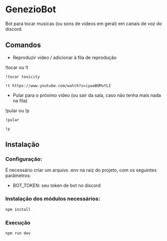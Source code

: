 # GenezioBot

Bot para tocar musicas (ou sons de videos em geral) em canais de voz do discord.

## Comandos

- Reproduzir video / adicionar à fila de reprodução 

!tocar ou !t

```
!tocar toxicity

!t https://www.youtube.com/watch?v=iywaBOMvYLI
```

- Pular para o próximo video (ou sair da sala, caso não tenha mais nada na fila)

!pular ou !p

```
!pular

!p
```

## Instalação

### Configuração: 

É necessário criar um arquivo .env na raiz do projeto, com os seguintes parâmetros:

- BOT_TOKEN: seu token de bot no discord

### Instalação dos módulos necessários:

```bash
npm install
```

### Execução

```bash
npm run dev
```


